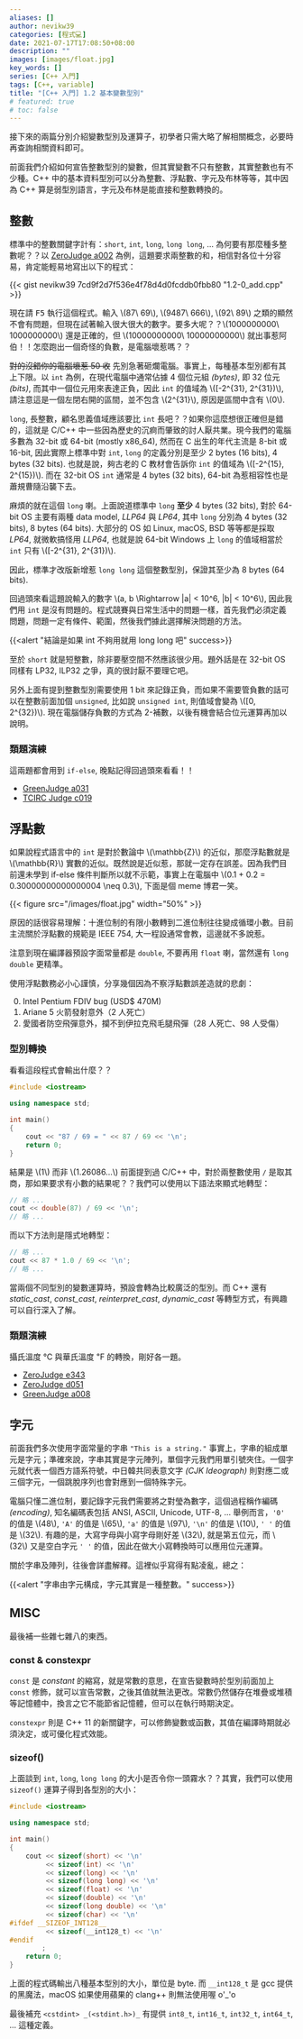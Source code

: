 ```yaml
---
aliases: []
author: nevikw39
categories: [程式💻]
date: 2021-07-17T17:08:50+08:00
description: ""
images: [images/float.jpg]
key_words: []
series: [C++ 入門]
tags: [C++, variable]
title: "[C++ 入門] 1.2 基本變數型別"
# featured: true
# toc: false
---
```


接下來的兩篇分別介紹變數型別及運算子，初學者只需大略了解相關概念，必要時再查詢相關資料即可。

前面我們介紹如何宣告整數型別的變數，但其實變數不只有整數，其實整數也有不少種。C++ 中的基本資料型別可以分為整數、浮點數、字元及布林等等，其中因為 C++ 算是弱型別語言，字元及布林是能直接和整數轉換的。

## 整數

標準中的整數關鍵字計有：`short`, `int`, `long`, `long long`, ... 為何要有那麼種多整數呢？？以 [ZeroJudge a002](https://zerojudge.tw/ShowProblem?problemid=a002) 為例，這題要求兩整數的和，相信對各位十分容易，肯定能輕易地寫出以下的程式：

{{< gist nevikw39 7cd9f2d7f536e4f78d4d0fcddb0fbb80 "1.2-0_add.cpp" >}}

現在請 <kbd>F5</kbd> 執行這個程式。輸入 \\(87\ 69\\), \\(9487\ 666\\), \\(92\ 89\\) 之類的顯然不會有問題，但現在試著輸入很大很大的數字。要多大呢？？\\(1000000000\ 1000000000\\) 還是正確的，但 \\(10000000000\ 10000000000\\) 就出事惹阿伯！！怎麼跑出一個奇怪的負數，是電腦壞惹嗎？？

~~對的沒錯你的電腦壞惹 50 收~~ 先別急著砸爛電腦。事實上，每種基本型別都有其上下限。以 `int` 為例，在現代電腦中通常佔據 4 個位元組 _(bytes)_, 即 32 位元 _(bits)_, 而其中一個位元用來表達正負，因此 `int` 的值域為 \\([-2^{31}, 2^{31})\\), 請注意這是一個左閉右開的區間，並不包含 \\(2^{31}\\), 原因是區間中含有 \\(0\\).

`long`, 長整數，顧名思義值域應該要比 `int` 長吧？？如果你這麼想很正確但是錯的，這就是 C/C++ 中一些因為歷史的沉痾而肇致的討人厭共業。現今我們的電腦多數為 32-bit 或 64-bit (mostly x86_64), 然而在 C 出生的年代主流是 8-bit 或 16-bit, 因此實際上標準中對 `int`, `long` 的定義分別是至少 2 bytes (16 bits), 4 bytes (32 bits). 也就是說，夠古老的 C 教材會告訴你 `int` 的值域為 \\([-2^{15}, 2^{15})\\). 而在 32-bit OS `int` 通常是 4 bytes (32 bits), 64-bit 為惹相容性也是蕭規曹隨沿襲下去。

麻煩的就在這個 `long` 喇。上面說道標準中 `long` **至少** 4 bytes (32 bits), 對於 64-bit OS 主要有兩種 data model, _LLP64_ 與 _LP64_, 其中 `long` 分別為 4 bytes (32 bits), 8 bytes (64 bits). 大部分的 OS 如 Linux, macOS, BSD 等等都是採取 _LP64_, 就微軟搞怪用 _LLP64_, 也就是說 64-bit Windows 上 `long` 的值域相當於 `int` 只有 \\([-2^{31}, 2^{31})\\).

因此，標準才改版新增惹 `long long` 這個整數型別，保證其至少為 8 bytes (64 bits).

回過頭來看這題說輸入的數字 \\(a, b \Rightarrow |a| < 10^6, |b| < 10^6\\), 因此我們用 `int` 是沒有問題的。程式競賽與日常生活中的問題一樣，首先我們必須定義問題，問題一定有條件、範圍，然後我們據此選擇解決問題的方法。

{{<alert "結論是如果 int 不夠用就用 long long 吧" success>}}

至於 `short` 就是短整數，除非要壓空間不然應該很少用。題外話是在 32-bit OS 同樣有 LP32, ILP32 之爭，真的很討厭不要理它吧。

另外上面有提到整數型別需要使用 1 bit 來記錄正負，而如果不需要管負數的話可以在整數前面加個 `unsigned`, 比如說 `unsigned int`, 則值域會變為 \\([0, 2^{32})\\). 現在電腦儲存負數的方式為 2-補數，以後有機會結合位元運算再加以說明。

### 類題演練

這兩題都會用到 `if-else`, 晚點記得回過頭來看看！！

- [GreenJudge a031](http://www.tcgs.tc.edu.tw:1218/ShowProblem?problemid=a031)
- [TCIRC Judge c019](https://judge.tcirc.tw/ShowProblem?problemid=c019)

## 浮點數

如果說程式語言中的 `int` 是對於數論中 \\(\mathbb{Z}\\) 的近似，那麼浮點數就是 \\(\mathbb{R}\\) 實數的近似。既然說是近似惹，那就一定存在誤差。因為我們目前還未學到 if-else 條件判斷所以就不示範，事實上在電腦中 \\(0.1 + 0.2 = 0.30000000000000004 \neq 0.3\\), 下面是個 meme 博君一笑。

{{< figure src="/images/float.jpg" width="50%" >}}

原因的話很容易理解：十進位制的有限小數轉到二進位制往往變成循環小數。目前主流關於浮點數的規範是 IEEE 754, 大一程設通常會教，這邊就不多說惹。

注意到現在編譯器預設字面常量都是 `double`, 不要再用 `float` 喇，當然還有 `long double` 更精準。

使用浮點數務必小心謹慎，分享幾個因為不察浮點數誤差造就的悲劇：

0. Intel Pentium FDIV bug​ (USD$ 470M)
1. Ariane 5 火箭發射意外​（2 人死亡​）
2. 愛國者防空飛彈意外​，攔不到伊拉克飛毛腿飛彈（28 人死亡、98 人受傷​）

### 型別轉換

看看這段程式會輸出什麼？？
```cpp
#include <iostream>

using namespace std;

int main()
{
    cout << "87 / 69 = " << 87 / 69 << '\n';
    return 0;
}
```
結果是 \\(1\\) 而非 \\(1.26086...\\) 前面提到過 C/C++ 中，對於兩整數使用 `/` 是取其商，那如果要求有小數的結果呢？？我們可以使用以下語法來顯式地轉型：
```cpp
// 略 ...
cout << double(87) / 69 << '\n';
// 略 ...
```
而以下方法則是隱式地轉型：
```cpp
// 略 ...
cout << 87 * 1.0 / 69 << '\n';
// 略 ...
```
當兩個不同型別的變數運算時，預設會轉為比較廣泛的型別。而 C++ 還有  _static_cast_, _const_cast_, _reinterpret_cast_, _dynamic_cast_ 等轉型方式，有興趣可以自行深入了解。

### 類題演練

攝氏溫度 ℃ 與華氏溫度 ℉ 的轉換，剛好各一題。

- [ZeroJudge e343](https://zerojudge.tw/ShowProblem?problemid=e343)
- [ZeroJudge d051](https://zerojudge.tw/ShowProblem?problemid=d051)
- [GreenJudge a008](http://www.tcgs.tc.edu.tw:1218/ShowProblem?problemid=a008)

## 字元

前面我們多次使用字面常量的字串 `"This is a string."` 事實上，字串的組成單元是字元；準確來說，字串其實是字元陣列，單個字元我們用單引號夾住。一個字元就代表一個西方語系符號，中日韓共同表意文字 _(CJK Ideograph)_ 則對應二或三個字元，一個跳脫序列也會對應到一個特殊字元。

電腦只懂二進位制，要記錄字元我們需要將之對瑩為數字，這個過程稱作編碼 _(encoding)_, 知名編碼表包括 ANSI, ASCII, Unicode, UTF-8, ... 舉例而言，`'0'` 的值是 \\(48\\), `'A'` 的值是 \\(65\\), `'a'` 的值是 \\(97\\), `'\n'` 的值是 \\(10\\), `' '` 的值是 \\(32\\). 有趣的是，大寫字母與小寫字母剛好差 \\(32\\), 就是第五位元，而 \\(32\\) 又是空白字元 `' '` 的值，因此在做大小寫轉換時可以應用位元運算。

關於字串及陣列，往後會詳盡解釋。這裡似乎寫得有點凌亂，總之：

{{<alert "字串由字元構成，字元其實是一種整數。" success>}}

## MISC

最後補一些雜七雜八的東西。

### const & constexpr

`const` 是 _constant_ 的縮寫，就是常數的意思，在宣告變數時於型別前面加上 `const` 修飾，就可以宣告常數，之後其值就無法更改。常數仍然儲存在堆疊或堆積等記憶體中，換言之它不能節省記憶體，但可以在執行時期決定。

`constexpr` 則是 C++ 11 的新關鍵字，可以修飾變數或函數，其值在編譯時期就必須決定，或可優化程式效能。

### sizeof()

上面談到 `int`, `long`, `long long` 的大小是否令你一頭霧水？？其實，我們可以使用 `sizeof()` 運算子得到各型別的大小：
```cpp
#include <iostream>

using namespace std;

int main()
{
    cout << sizeof(short) << '\n'
         << sizeof(int) << '\n'
         << sizeof(long) << '\n'
         << sizeof(long long) << '\n'
         << sizeof(float) << '\n'
         << sizeof(double) << '\n'
         << sizeof(long double) << '\n'
         << sizeof(char) << '\n'
#ifdef __SIZEOF_INT128__
         << sizeof(__int128_t) << '\n'
#endif
        ;
    return 0;
}
```
上面的程式碼輸出八種基本型別的大小，單位是 byte. 而 `__int128_t` 是 gcc 提供的黑魔法，macOS 如果使用蘋果的 clang++ 則無法使用喔 o'_'o

最後補充 `<cstdint> _(<stdint.h>)_` 有提供 `int8_t`, `int16_t`, `int32_t`, `int64_t`, ... 這種定義。
